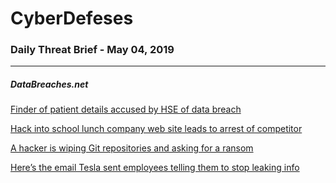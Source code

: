 # CyberDefeses
### Daily Threat Brief - May 04, 2019

 
-----
 
##### DataBreaches.net
[Finder of patient details accused by HSE of data breach](https://www.databreaches.net/finder-of-patient-details-accused-by-hse-of-data-breach/)
 
[Hack into school lunch company web site leads to arrest of competitor](https://www.databreaches.net/hack-into-school-lunch-company-web-site-leads-to-arrest-of-competitor/)
 
[A hacker is wiping Git repositories and asking for a ransom](https://www.databreaches.net/a-hacker-is-wiping-git-repositories-and-asking-for-a-ransom/)
 
[Here’s the email Tesla sent employees telling them to stop leaking info](https://www.databreaches.net/heres-the-email-tesla-sent-employees-telling-them-to-stop-leaking-info/)
 
